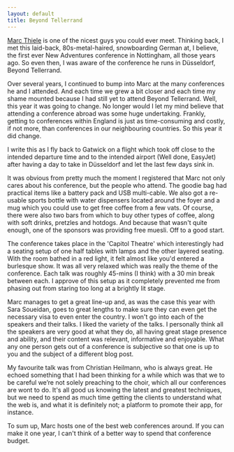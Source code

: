 ```yaml
---
layout: default
title: Beyond Tellerrand
---
```


[Marc Thiele](https://twitter.com/marcthiele) is one of the nicest guys you could ever meet. Thinking back, I met this laid-back, 80s-metal-haired, snowboarding German at, I believe, the first ever New Adventures conference in Nottingham, all those years ago. So even then, I was aware of the conference he runs in Düsseldorf, Beyond Tellerrand.

Over several years, I continued to bump into Marc at the many conferences he and I attended. And each time we grew a bit closer and each time my shame mounted because I had still yet to attend Beyond Tellerrand. Well, this year it was going to change. No longer would I let my mind believe that attending a conference abroad was some huge undertaking. Frankly, getting to conferences within England is just as time-consuming and costly, if not more, than conferences in our neighbouring countries. So this year it did change.

I write this as I fly back to Gatwick on a flight which took off close to the intended departure time and to the intended airport (Well done, EasyJet) after having a day to take in Düsseldorf and let the last few days sink in.

It was obvious from pretty much the moment I registered that Marc not only cares about his conference, but the people who attend. The goodie bag had practical items like a battery pack and USB multi-cable. We also got a re-usable sports bottle with water dispensers located around the foyer and a mug which you could use to get free coffee from a few vats. Of course, there were also two bars from which to buy other types of coffee, along with soft drinks, pretzles and hotdogs. And because that wasn't quite enough, one of the sponsors was providing free muesli. Off to a good start.

The conference takes place in the 'Capitol Theatre' which interestingly had a seating setup of one half tables with lamps and the other layered seating. With the room bathed in a red light, it felt almost like you'd entered a burlesque show. It was all very relaxed which was really the theme of the conference. Each talk was roughly 45-mins (I think) with a 30 min break between each. I approve of this setup as it completely prevented me from phasing out from staring too long at a brightly lit stage.

Marc manages to get a great line-up and, as was the case this year with Sara Soueidan, goes to great lengths to make sure they can even get the necessary visa to even enter the country. I won't go into each of the speakers and their talks. I liked the variety of the talks. I personally think all the speakers are very good at what they do, all having great stage presence and ability, and their content was relevant, informative and enjoyable. What any one person gets out of a conference is subjective so that one is up to you and the subject of a different blog post.

My favourite talk was from Christian Heilmann, who is always great. He echoed something that I had been thinking for a while which was that we to be careful we’re not solely preaching to the choir, which all our conferences are wont to do. It's all good us knowing the latest and greatest techniques, but we need to spend as much time getting the clients to understand what the web is, and what it is definitely not; a platform to promote their app, for instance.

To sum up, Marc hosts one of the best web conferences around. If you can make it one year, I can't think of a better way to spend that conference budget.
